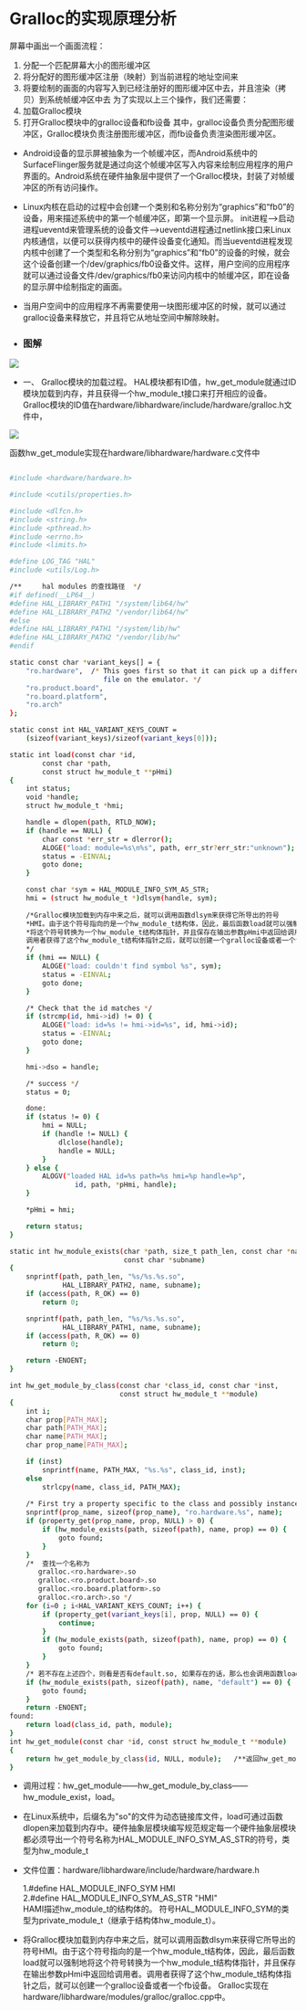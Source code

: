 # Gralloc的实现原理分析
屏幕中画出一个画面流程：
 1.  分配一个匹配屏幕大小的图形缓冲区
 2.  将分配好的图形缓冲区注册（映射）到当前进程的地址空间来
 3.  将要绘制的画面的内容写入到已经注册好的图形缓冲区中去，并且渲染（拷贝）到系统帧缓冲区中去
为了实现以上三个操作，我们还需要：
1. 加载Gralloc模块
2. 打开Gralloc模块中的gralloc设备和fb设备
其中，gralloc设备负责分配图形缓冲区，Gralloc模块负责注册图形缓冲区，而fb设备负责渲染图形缓冲区。

- Android设备的显示屏被抽象为一个帧缓冲区，而Android系统中的SurfaceFlinger服务就是通过向这个帧缓冲区写入内容来绘制应用程序的用户界面的。Android系统在硬件抽象层中提供了一个Gralloc模块，封装了对帧缓冲区的所有访问操作。
- Linux内核在启动的过程中会创建一个类别和名称分别为“graphics”和“fb0”的设备，用来描述系统中的第一个帧缓冲区，即第一个显示屏。
init进程—>启动进程ueventd来管理系统的设备文件—>ueventd进程通过netlink接口来Linux内核通信，以便可以获得内核中的硬件设备变化通知。而当ueventd进程发现内核中创建了一个类型和名称分别为“graphics”和“fb0”的设备的时候，就会这个设备创建一个/dev/graphics/fb0设备文件。这样，用户空间的应用程序就可以通过设备文件/dev/graphics/fb0来访问内核中的帧缓冲区，即在设备的显示屏中绘制指定的画面。
- 当用户空间中的应用程序不再需要使用一块图形缓冲区的时候，就可以通过gralloc设备来释放它，并且将它从地址空间中解除映射。

- ### 图解
![](http://i4.piimg.com/7f6e950a62410438.png)


-  一、  Gralloc模块的加载过程。
        HAL模块都有ID值，hw_get_module就通过ID模块加载到内存，并且获得一个hw_module_t接口来打开相应的设备。
    Gralloc模块的ID值在hardware/libhardware/include/hardware/gralloc.h文件中，
  
  ![](http://i4.piimg.com/96f56c2931fa715d.png)

函数hw_get_module实现在hardware/libhardware/hardware.c文件中



```sh

#include <hardware/hardware.h>

#include <cutils/properties.h>

#include <dlfcn.h>
#include <string.h>
#include <pthread.h>
#include <errno.h>
#include <limits.h>

#define LOG_TAG "HAL"
#include <utils/Log.h>

/**     hal modules 的查找路径  */
#if defined(__LP64__)
#define HAL_LIBRARY_PATH1 "/system/lib64/hw"
#define HAL_LIBRARY_PATH2 "/vendor/lib64/hw"
#else
#define HAL_LIBRARY_PATH1 "/system/lib/hw"
#define HAL_LIBRARY_PATH2 "/vendor/lib/hw"
#endif

static const char *variant_keys[] = {
    "ro.hardware",  /* This goes first so that it can pick up a different
                       file on the emulator. */
    "ro.product.board",
    "ro.board.platform",
    "ro.arch"
};

static const int HAL_VARIANT_KEYS_COUNT =
    (sizeof(variant_keys)/sizeof(variant_keys[0]));

static int load(const char *id,
        const char *path,
        const struct hw_module_t **pHmi)
{
    int status;
    void *handle;
    struct hw_module_t *hmi;

    handle = dlopen(path, RTLD_NOW);
    if (handle == NULL) {
        char const *err_str = dlerror();
        ALOGE("load: module=%s\n%s", path, err_str?err_str:"unknown");
        status = -EINVAL;
        goto done;
    }

    const char *sym = HAL_MODULE_INFO_SYM_AS_STR;
    hmi = (struct hw_module_t *)dlsym(handle, sym);   
    
    /*Gralloc模块加载到内存中来之后，就可以调用函数dlsym来获得它所导出的符号
    *HMI。由于这个符号指向的是一个hw_module_t结构体，因此，最后函数load就可以强制地
    *将这个符号转换为一个hw_module_t结构体指针，并且保存在输出参数pHmi中返回给调用者。
    调用者获得了这个hw_module_t结构体指针之后，就可以创建一个gralloc设备或者一个fb设备
    */
    if (hmi == NULL) {
        ALOGE("load: couldn't find symbol %s", sym);
        status = -EINVAL;
        goto done;
    }

    /* Check that the id matches */
    if (strcmp(id, hmi->id) != 0) {
        ALOGE("load: id=%s != hmi->id=%s", id, hmi->id);
        status = -EINVAL;
        goto done;
    }

    hmi->dso = handle;

    /* success */
    status = 0;

    done:
    if (status != 0) {
        hmi = NULL;
        if (handle != NULL) {
            dlclose(handle);
            handle = NULL;
        }
    } else {
        ALOGV("loaded HAL id=%s path=%s hmi=%p handle=%p",
                id, path, *pHmi, handle);
    }

    *pHmi = hmi;

    return status;
}

static int hw_module_exists(char *path, size_t path_len, const char *name,
                            const char *subname)
{
    snprintf(path, path_len, "%s/%s.%s.so",
             HAL_LIBRARY_PATH2, name, subname);
    if (access(path, R_OK) == 0)
        return 0;

    snprintf(path, path_len, "%s/%s.%s.so",
             HAL_LIBRARY_PATH1, name, subname);
    if (access(path, R_OK) == 0)
        return 0;

    return -ENOENT;
}

int hw_get_module_by_class(const char *class_id, const char *inst,
                           const struct hw_module_t **module)
{
    int i;
    char prop[PATH_MAX];
    char path[PATH_MAX];
    char name[PATH_MAX];
    char prop_name[PATH_MAX];

    if (inst)
        snprintf(name, PATH_MAX, "%s.%s", class_id, inst);
    else
        strlcpy(name, class_id, PATH_MAX);
        
    /* First try a property specific to the class and possibly instance */
    snprintf(prop_name, sizeof(prop_name), "ro.hardware.%s", name);
    if (property_get(prop_name, prop, NULL) > 0) {
        if (hw_module_exists(path, sizeof(path), name, prop) == 0) {
            goto found;
        }
    }
    /*  查找一个名称为
       gralloc.<ro.hardware>.so
       gralloc.<ro.product.board>.so
       gralloc.<ro.board.platform>.so
       gralloc.<ro.arch>.so */
    for (i=0 ; i<HAL_VARIANT_KEYS_COUNT; i++) {
        if (property_get(variant_keys[i], prop, NULL) == 0) {
            continue;
        }
        if (hw_module_exists(path, sizeof(path), name, prop) == 0) {
            goto found;
        }
    }
    /* 若不存在上述四个，则看是否有default.so, 如果存在的话，那么也会调用函数load将它加载到内存中来。*/
    if (hw_module_exists(path, sizeof(path), name, "default") == 0) {
        goto found;
    }
    return -ENOENT;
found:
    return load(class_id, path, module);
}
int hw_get_module(const char *id, const struct hw_module_t **module)
{
    return hw_get_module_by_class(id, NULL, module);   /**返回hw_get_module_by_class*/
}

```

- 调用过程：hw_get_module——hw_get_module_by_class——hw_module_exist，load。
   
- 在Linux系统中，后缀名为"so"的文件为动态链接库文件，load可通过函数dlopen来加载到内存中。硬件抽象层模块编写规范规定每一个硬件抽象层模块都必须导出一个符号名称为HAL_MODULE_INFO_SYM_AS_STR的符号，类型为hw_module_t

- 文件位置：hardware/libhardware/include/hardware/hardware.h

  1.#define HAL_MODULE_INFO_SYM         HMI  
  2.#define HAL_MODULE_INFO_SYM_AS_STR  "HMI"  
HAMI描述hw_module_t的结构体的。
符号HAL_MODULE_INFO_SYM的类型为private_module_t（继承于结构体hw_module_t）。
    
- 将Gralloc模块加载到内存中来之后，就可以调用函数dlsym来获得它所导出的符号HMI。由于这个符号指向的是一个hw_module_t结构体，因此，最后函数load就可以强制地将这个符号转换为一个hw_module_t结构体指针，并且保存在输出参数pHmi中返回给调用者。调用者获得了这个hw_module_t结构体指针之后，就可以创建一个gralloc设备或者一个fb设备。
Gralloc实现在hardware/libhardware/modules/gralloc/gralloc.cpp中。



